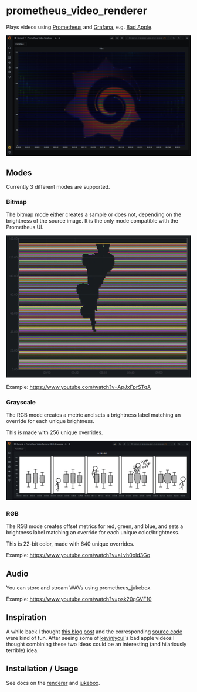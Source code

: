 # prometheus_video_renderer

Plays videos using [Prometheus](https://prometheus.io/) and [Grafana](https://grafana.com/), e.g. [Bad Apple](https://www.youtube.com/watch?v=ApJxFprSTqA).

![grafana](docs/img/rgb_grafana.png)

## Modes

Currently 3 different modes are supported.

### Bitmap

The bitmap mode either creates a sample or does not, depending on the brightness of the source image. It is the only mode compatible with the Prometheus UI.

![bitmap-preview](docs/img/demo/bitmap.gif)

Example: https://www.youtube.com/watch?v=ApJxFprSTqA

### Grayscale

The RGB mode creates a metric and sets a brightness label matching an override for each unique brightness.

This is made with 256 unique overrides.

![grayscale-preview](docs/img/demo/grayscale.png)

### RGB

The RGB mode creates offset metrics for red, green, and blue, and sets a brightness label matching an override for each unique color/brightness.

This is 22-bit color, made with 640 unique overrides.

Example: https://www.youtube.com/watch?v=aLvh0oId3Go

## Audio

You can store and stream WAVs using prometheus_jukebox.

Example: https://www.youtube.com/watch?v=psk20qGVF10

## Inspiration

A while back I thought [this blog post](https://giedrius.blog/2019/09/21/is-it-a-good-idea-to-use-prometheus-for-storing-ascii-paintings/) and the corresponding [source code](https://github.com/GiedriusS/prometheuspainter) were kind of fun. After seeing some of [kevinjycui](https://github.com/kevinjycui/bad-apple)'s bad apple videos I thought combining these two ideas could be an interesting (and hilariously terrible) idea.

## Installation / Usage

See docs on the [renderer](docs/renderer.md) and [jukebox](docs/jukebox.md).
